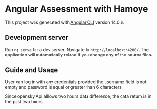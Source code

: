 # Angular Assessment with Hamoye

This project was generated with [Angular CLI](https://github.com/angular/angular-cli) version 14.0.6.

## Development server

Run `ng serve` for a dev server. Navigate to `http://localhost:4200/`. The application will automatically reload if you change any of the source files.

##  Guide and Usage

User can log in with any credentials provided the username field is not empty and password is equal or greater than 6 characters

Since opensky Api alllows two hours data difference, the data return is in the past two hours
